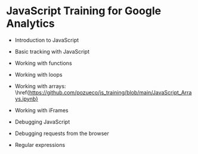 # JavaScript Training for Google Analytics

* Introduction to JavaScript

* Basic tracking with JavaScript

* Working with functions

* Working with loops

* Working with arrays: \href{https://github.com/pozueco/js_training/blob/main/JavaScript_Arrays.ipynb}

* Working with iFrames

* Debugging JavaScript 

* Debugging requests from the browser

* Regular expressions

